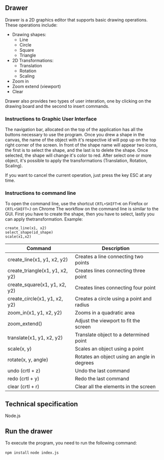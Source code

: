 ## Drawer

Drawer is a 2D graphics editor that supports basic drawing operations. These operations include:

- Drawing shapes:
  - Line
  - Circle
  - Square
  - Triangle
- 2D Transformations:
  - Translation
  - Rotation
  - Scaling
- Zoom in
- Zoom extend (viewport)
- Clear

Drawer also provides two types of user interation, one by clicking on the drawing board and the second to insert commands.

### Instructions to Graphic User Interface
The navigation bar, allocated on the top of the application has all the buttons necessary to use the program. Once you drew a shape in the canvas, the name of the object with it's respective id will pop up on the top right corner of the screen. In front of the shape name will appear two icons, the first is to select the shape, and the last is to delete the shape. Once selected, the shape will change it's color to red. After select one or more object, it's possible to apply the transformations (Translation, Rotation, Scaling).

If you want to cancel the current operation, just press the key ESC at any time. 

### Instructions to command line

To open the command line, use the shortcut
`CRTL+SHIFT+K` on Firefox or `CRTL+SHIFT+J` on Chrome The workflow on the command line is similar to the GUI. First you have to create the shape, then you have to select, lastly you can apply thetransformation. Example:
```
create_line(x1, x2)
select_shape(id_shape)
scale(x1,x2)
```


| Command                               | Description                                |
| ---------------                       | -----------------------------------------  |
| create_line(x1, y1, x2, y2)           | Creates a line connecting two points       |
| create_triangle(x1, y1, x2, y2)       | Creates lines connecting three point       |
| create_square(x1, y1, x2, y2)         | Creates lines connecting four point        |
| create_circle(x1, y1, x2, y2)         | Creates a circle using a point and radius  |
| zoom_in(x1, y1, x2, y2)               | Zooms in a quadratic area                  |
| zoom_extend()                         | Adjust the viewport to fit the screen      |
| translate(x1, y1, x2, y2)             | Translate object to a determined point     |
| scale(x, y)                           | Scales an object using a point             |
| rotate(x, y, angle)                   | Rotates an object using an angle in degrees|
| undo (crtl + z)                       | Undo the last command                      |
| redo (crtl + y)                       | Redo the last command                      |
| clear (crtl + r)                      | Clear all the elements in the screen       |

## Technical specification
Node.js

## Run the drawer
To execute the program, you need to run the following command:

`npm install`
`node index.js`
